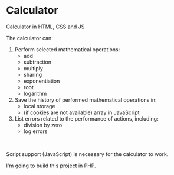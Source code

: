 # Calculator
Calculator in HTML, CSS and JS
<br>
<p>
  The calculator can:
</p>
<ol>
  <li>
    Perform selected mathematical operations:
    <ul>
      <li>add</li>
      <li>subtraction</li>
      <li>multiply</li>
      <li>sharing</li>
      <li>exponentiation</li>
      <li>root</li>
      <li>logarithm</li>
    </ul>
  </li>
  <li>
    Save the history of performed mathematical operations in:
    <ul>
      <li>local storage</li>
      <li>(if cookies are not available) array in JavaScript</li>
    </ul>
  </li>
  <li>
    List errors related to the performance of actions, including:
    <ul>
      <li>division by zero</li>
      <li>log errors</li>
    </ul>
  </li>
</ol>
<br>
<p>
  Script support (JavaScript) is necessary for the calculator to work.
</p>
<p>
  I'm going to build this project in PHP.
</p>
